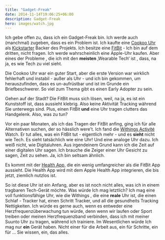 ```yaml
---
title: "Gadget-Freak"
date: 2014-11-14T19:06:25+06:00
description: Gadget-Freak
hero: images/watch.jpg
---
```


<p>Ich gebe offen zu, dass ich ein Gadget-Freak bin. Ich werde auch (manchmal) zugeben, dass es ein Problem ist. Ich kaufte eine <a href="http://www.cookoo2.com">Cookoo Uhr</a> als <a href="http://www.kickstarter.com/">Kickstarter</a> Backer des Projekts. Ich besitze eine <a href="http://www.fitbit.com/">FitBit</a> - Ich bin auf dem dritten, nicht fragen. Ich werde wahrscheinlich eine Apple-Uhr kaufen. Aber eines der Probleme , die ich mit den <strong>meisten</strong> ‚Wearable Tech‘ ist , dass, na ja, es wie Tech zu viel sieht.</p>
<p>Die Cookoo Uhr war ein guter Start, aber die erste Version war wirklich fehlerhaft und instabil - außer als Uhr - und ich bin gekommen, um herauszufinden, dass es un-aufrüstbar und ist im Grunde ein Briefbeschwerer. So viel zum Thema gibt es einen Early Adopter zu sein.</p>
<p>Gehen auf der Stadt? Die FitBit muss sich lösen, weil, na ja, es ist ein Kunststoff ist, dass aussieht klebrig. Also keine Aktivität Tracking während Sie unterwegs sind. Plus, einen FitBit <strong>und</strong> eine Uhr tragen clutters das Handgelenk. Also, was zu tun?</p>
<p>Vor ein paar Monaten, als ich das Tragen der FitBit anfing, ging ich für alle Alternativen suchen, der so hässlich were't. Ich fand die <a href="http://www.withings.com/us/">Withings Activité</a> Watch. Er tut alles, was ein FitBit tut - eigentlich mehr - und es <strong>sieht</strong> nicht wie Tech. Es sieht tatsächlich wie eine Uhr! Und eine analoge Uhr dazu. Ich weiß nicht, wie Digitaluhren. Aus irgendeinem Grund kann ich die Zeit auf einer digitalen Uhr sagen. Ich brauche die Zeiger einer Uhr Gesicht zu sagen, Zeit zu sehen. Ja, ich bin seltsam ähnlich.</p>
<p>Es kommt mit der <a href="http://www.withings.com/us/health-mate.html">Health App,</a> die ein wenig umfangreicher als die FitBit App aussieht. Die Health App wird mit dem Apple Health App integrieren, die bis jetzt, ziemlich nutzlos ist.</p>
<p>So ist diese Uhr ist ein Anfang, aber es ist noch nicht alles, was ich in einem tragbaren Tech-Gerät möchte. Was würde Ich mag letztlich? Ich mag eine voll funktionsfähige Uhr, wie die Withings , die eine <strong>reale</strong> Uhr ist, die einen Schlaf - Tracker hat, einen Schritt Tracker, und all die gesundheits Tracking Nettigkeiten. Ich würde es gerne auch, wenn es entweder eine Herzfrequenzüberwachung tun würde, denn wenn wir laufen oder Sport treiben oder meinen Herzfrequenzband verbinden, dass ich mit meiner Suunto Uhr zu tragen, während ich trainiere. Im Wesentlichen würde Ich mag nur <strong>ein</strong> Gerät haben. Nicht einer für die Arbeit aus, ein für Schritte, ein für ... Sie wissen, ein, das alles.</p>
